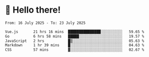 # 👋 Hello there!

<!--START_SECTION:waka-->

```txt
From: 16 July 2025 - To: 23 July 2025

Vue.js       21 hrs 16 mins  ███████████████░░░░░░░░░░   59.65 %
Go           6 hrs 58 mins   █████░░░░░░░░░░░░░░░░░░░░   19.57 %
JavaScript   2 hrs           █▒░░░░░░░░░░░░░░░░░░░░░░░   05.63 %
Markdown     1 hr 39 mins    █░░░░░░░░░░░░░░░░░░░░░░░░   04.63 %
CSS          57 mins         ▓░░░░░░░░░░░░░░░░░░░░░░░░   02.67 %
```

<!--END_SECTION:waka-->
